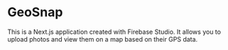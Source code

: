 # GeoSnap

This is a Next.js application created with Firebase Studio. It allows you to upload photos and view them on a map based on their GPS data.
